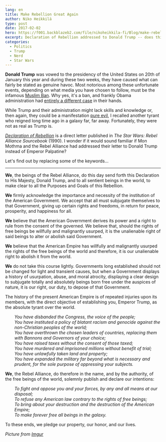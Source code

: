 ```yaml
---
lang: en
title: Make Rebellion Great Again
author: Niko Heikkilä
type: post
date: 2017-02-02
hero: https://f001.backblazeb2.com/file/nikoheikkila-fi/Blog/make-rebellion-great-again.png
excerpt: Declaration of Rebellion addressed to Donald Trump -- does this dystopia make you feel cold inside?
categories:
  - Politics
  - Trump
  - Nerd
  - Star Wars
---
```


**Donald Trump** was vowed to the presidency of the United States on 20th of January this year and during these two weeks, they have caused what can fairly be stated as genuine havoc. Most notorious among these unfortunate events, depending on what media you have chosen to follow, must be the infamous [Muslim Ban][1]. Why yes, it's a ban, and frankly Obama administration had [entirely a different case][2] in their hands.

While Trump and their administration might lack skills and knowledge or, then again, they could be a manifestation [pure evil][3], I recalled another tyrant who reigned long time ago in a galaxy far, far away. Fortunately, they were not as real as Trump is.

[_Declaration of Rebellion_][4] is a direct letter published in _The Star Wars: Rebel Alliance Sourcebook_ (1990). I wonder if it would sound familiar if Mon Mothma and the Rebel Alliance had addressed their letter to Donald Trump instead of Emperor Palpatine?

Let's find out by replacing some of the keywords…

---

<!--alex ignore-->

**We**, the beings of the Rebel Alliance, do this day send forth this Declaration to His Majesty, Donald Trump, and to all sentient beings in the world, to make clear to all the Purposes and Goals of this Rebellion.

**We** firmly acknowledge the importance and necessity of the institution of the American Government. We accept that all must subjugate themselves to that Government, giving up certain rights and freedoms, in return for peace, prosperity, and happiness for all.

**We** believe that the American Government derives its power and a right to rule from the consent of the governed. We believe that, should the rights of free beings be willfully and malignantly usurped, it is the unalienable right of said beings to alter or abolish said Government.

**We** believe that the American Empire has willfully and malignantly usurped the rights of the free beings of the world and therefore, it is our unalienable right to abolish it from the world.

**We** do not take this course lightly. Governments long established should not be changed for light and transient causes, but when a Government displays a history of usurpation, abuse, and moral atrocity, displaying a clear design to subjugate totally and absolutely beings born free under the auspices of nature, it is our right, our duty, to depose of that Government.

The history of the present American Empire is of repeated injuries upon its members, with the direct objective of establishing you, Emperor Trump, as the absolute tyrant over the world.

<p style="padding-left: 30px;">
  <em>You have disbanded the Congress, the voice of the people;</em><br /> <em> You have instituted a policy of blatant racism and genocide against the non-Christian peoples of the world;</em><br /> <em> You have overthrown the chosen leaders of countries, replacing them with Bannons and Governors of your choice;</em><br /> <em> You have raised taxes without the consent of those taxed;</em><br /> <em> You have murdered and imprisoned millions without benefit of trial;</em><br /> <em> You have unlawfully taken land and property;</em><br /> <em> You have expanded the military far beyond what is necessary and prudent, for the sole purpose of oppressing your subjects.</em>
</p>

**We**, the Rebel Alliance, do therefore in the name, and by the authority, of the free beings of the world, solemnly publish and declare our intentions:

<p style="padding-left: 30px;">
  <em>To fight and oppose you and your forces, by any and all means at our disposal;</em><br /> <em> To refuse any American law contrary to the rights of free beings;</em><br /> <em> To bring about your destruction and the destruction of the American Empire;</em><br /> <em> To make forever free all beings in the galaxy.</em>
</p>

To these ends, we pledge our property, our honor, and our lives.

_Picture from [Imgur][5]_

[1]: http://www.slate.com/articles/news_and_politics/politics/2017/01/trump_s_executive_order_on_immigration_is_a_muslim_ban.html
[2]: http://foreignpolicy.com/2017/01/30/sorry-mr-president-the-obama-administration-did-nothing-similar-to-your-immigration-ban/
[3]: https://medium.com/@jakefuentes/the-immigration-ban-is-a-headfake-and-were-falling-for-it-b8910e78f0c5#.o7274jtkl
[4]: http://starwars.wikia.com/wiki/Declaration_of_Rebellion/Legends
[5]: http://imgur.com/gallery/U3qbTat
